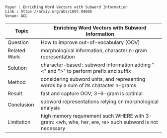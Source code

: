 ```
Paper : Enriching Word Vectors with Subword Information
Link : https://arxiv.org/abs/1607.04606
Venue: ACL
```

| Topic        | Enriching Word Vectors with Subword Information        |
|--------------|--------------------------------------------------------|
| Question     | How to improve out-of-vocabulary (OOV) |
| Related Work | morphological information, character n-gram representation|
| Solution     | character-based : subword information adding "<" and ">" to perform prefix and suffix |
| Method       | considering subword units, and representing words by a sum of its chatacter n-grams|
| Result       | fast and capture OOV, 3-6-gram is optimal|
| Conclusion   | subword representations relying on morphological analysis|
| Limitation   | high memory requirement such WHERE with 3-gram: <wh, whe, her, ere, re> such subword is not necessary|